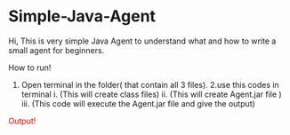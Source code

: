 # Simple-Java-Agent
Hi,
This is very simple Java Agent  to understand what and how to write a small agent for beginners.

How to run!
1. Open terminal in the folder( that contain all 3 files).
2.use this codes in terminal
  i. (This will create class files)
  ii. (This will create Agent.jar file )
  iii. (This code will execute the Agent.jar file and give the output)
  
<font color="red">Output!</font>


